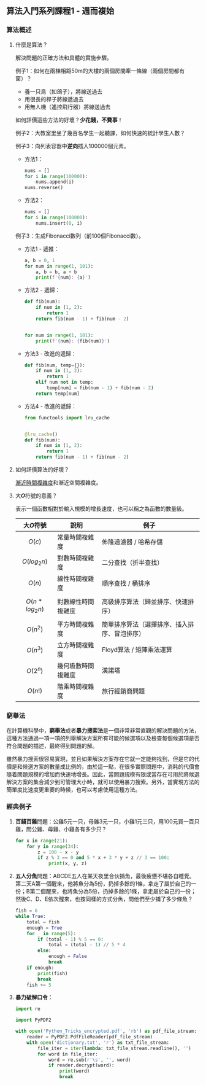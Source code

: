 ## 算法入門系列課程1 - 週而複始

### 算法概述

1. 什麼是算法？

   解決問題的正確方法和具體的實施步驟。

   例子1：如何在兩棟相距50m的大樓的兩個房間牽一條線（兩個房間都有窗）？

   - 養一只鳥（如鴿子），將線送過去
   - 用很長的桿子將線遞過去
   - 用無人機（遙控飛行器）將線送過去

   如何評價這些方法的好壞？**少花錢，不費事**！

   例子2：大教室里坐了幾百名學生一起聽課，如何快速的統計學生人數？

   例子3：向列表容器中**逆向**插入100000個元素。

   - 方法1：

     ```Python
     nums = []
     for i in range(100000):
         nums.append(i)
     nums.reverse()
     ```

   - 方法2：

     ```Python
     nums = []
     for i in range(100000):
         nums.insert(0, i)
     ```

   例子3：生成Fibonacci數列（前100個Fibonacci數）。

   - 方法1 - 遞推：

     ```Python
     a, b = 0, 1
     for num in range(1, 101):
         a, b = b, a + b
         print(f'{num}: {a}')
     ```

   - 方法2 - 遞歸：

     ```Python
     def fib(num):
         if num in (1, 2):
             return 1
         return fib(num - 1) + fib(num - 2)
     
     
     for num in range(1, 101):
         print(f'{num}: {fib(num)}')
     ```

   - 方法3 - 改進的遞歸：

     ```Python
     def fib(num, temp={}):
         if num in (1, 2):
             return 1
         elif num not in temp:
             temp[num] = fib(num - 1) + fib(num - 2)
         return temp[num]
     ```

   - 方法4  - 改進的遞歸：

     ```Python
     from functools import lru_cache
     
     
     @lru_cache()
     def fib(num):
         if num in (1, 2):
             return 1
         return fib(num - 1) + fib(num - 2)
     ```

2. 如何評價算法的好壞？

   [漸近時間複雜度](<https://zh.wikipedia.org/wiki/%E6%97%B6%E9%97%B4%E5%A4%8D%E6%9D%82%E5%BA%A6>)和漸近空間複雜度。

3. 大***O***符號的意義？

   表示一個函數相對於輸入規模的增長速度，也可以稱之為函數的數量級。

   | 大*O*符號       | 說明               | 例子                                         |
   | --------------- | ------------------ | -------------------------------------------- |
   | $$O(c)$$        | 常量時間複雜度     | 佈隆過濾器 / 哈希存儲                        |
   | $$O(log_2n)$$   | 對數時間複雜度     | 二分查找（折半查找）                         |
   | $$O(n)$$        | 線性時間複雜度     | 順序查找 / 桶排序                            |
   | $$O(n*log_2n)$$ | 對數線性時間複雜度 | 高級排序算法（歸並排序、快速排序）           |
   | $$O(n^2)$$      | 平方時間複雜度     | 簡單排序算法（選擇排序、插入排序、冒泡排序） |
   | $$O(n^3)$$      | 立方時間複雜度     | Floyd算法 / 矩陣乘法運算                     |
   | $$O(2^n)$$      | 幾何級數時間複雜度 | 漢諾塔                                       |
   | $$O(n!)$$       | 階乘時間複雜度     | 旅行經銷商問題                               |

### 窮舉法

在計算機科學中，**窮舉法**或者**暴力搜索法**是一個非常非常直觀的解決問題的方法，這種方法通過一項一項的列舉解決方案所有可能的候選項以及檢查每個候選項是否符合問題的描述，最終得到問題的解。

雖然暴力搜索很容易實現，並且如果解決方案存在它就一定能夠找到，但是它的代價是和候選方案的數量成比例的，由於這一點，在很多實際問題中，消耗的代價會隨着問題規模的增加而快速地增長。因此，當問題規模有限或當存在可用於將候選解決方案的集合減少到可管理大小時，就可以使用暴力搜索。另外，當實現方法的簡單度比速度更重要的時候，也可以考慮使用這種方法。

### 經典例子

1. **百錢百雞**問題：公雞5元一只，母雞3元一只，小雞1元三只，用100元買一百只雞，問公雞、母雞、小雞各有多少只？

   ```Python
   for x in range(21):
       for y in range(34):
           z = 100 - x - y
           if z % 3 == 0 and 5 * x + 3 * y + z // 3 == 100:
               print(x, y, z)
   ```

2. **五人分魚**問題：ABCDE五人在某天夜里合伙捕魚，最後疲憊不堪各自睡覺。第二天A第一個醒來，他將魚分為5份，扔掉多餘的1條，拿走了屬於自己的一份；B第二個醒來，也將魚分為5份，扔掉多餘的1條，拿走屬於自己的一份；然後C、D、E依次醒來，也按同樣的方式分魚，問他們至少捕了多少條魚？

   ```Python
   fish = 6
   while True:
       total = fish
       enough = True
       for _ in range(5):
           if (total - 1) % 5 == 0:
               total = (total - 1) // 5 * 4
           else:
               enough = False
               break
       if enough:
           print(fish)
           break
       fish += 5
   ```

3. **暴力破解口令**：

   ```Python
   import re
   
   import PyPDF2
   
   with open('Python_Tricks_encrypted.pdf', 'rb') as pdf_file_stream:
       reader = PyPDF2.PdfFileReader(pdf_file_stream)
       with open('dictionary.txt', 'r') as txt_file_stream:
           file_iter = iter(lambda: txt_file_stream.readline(), '')
           for word in file_iter:
               word = re.sub(r'\s', '', word)
               if reader.decrypt(word):
                   print(word)
                   break
   ```